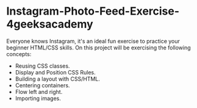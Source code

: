 # Instagram-Photo-Feed-Exercise-4geeksacademy
Everyone knows Instagram, it's an ideal fun exercise to practice your beginner HTML/CSS skills. On this project will be exercising the following concepts:

* Reusing CSS classes.
* Display and Position CSS Rules.
* Building a layout with CSS/HTML.
* Centering containers.
* Flow left and right.
* Importing images.

